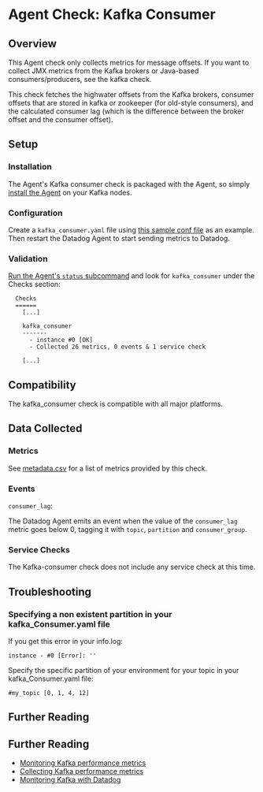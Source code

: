 # Agent Check: Kafka Consumer

## Overview

This Agent check only collects metrics for message offsets. If you want to collect JMX metrics from the Kafka brokers or Java-based consumers/producers, see the kafka check.

This check fetches the highwater offsets from the Kafka brokers, consumer offsets that are stored in kafka or zookeeper (for old-style consumers), and the calculated consumer lag (which is the difference between the broker offset and the consumer offset).

## Setup
### Installation

The Agent's Kafka consumer check is packaged with the Agent, so simply [install the Agent](https://app.datadoghq.com/account/settings#agent) on your Kafka nodes.

### Configuration

Create a `kafka_consumer.yaml` file using [this sample conf file](https://github.com/DataDog/integrations-core/blob/master/kafka_consumer/conf.yaml.example) as an example. Then restart the Datadog Agent to start sending metrics to Datadog.

### Validation

[Run the Agent's `status` subcommand](https://docs.datadoghq.com/agent/faq/agent-commands/#agent-status-and-information) and look for `kafka_consumer` under the Checks section:

```
  Checks
  ======
    [...]

    kafka_consumer
    -------
      - instance #0 [OK]
      - Collected 26 metrics, 0 events & 1 service check

    [...]
```

## Compatibility

The kafka_consumer check is compatible with all major platforms.

## Data Collected
### Metrics
See [metadata.csv](https://github.com/DataDog/integrations-core/blob/master/kafka_consumer/metadata.csv) for a list of metrics provided by this check.

### Events

`consumer_lag`:

The Datadog Agent emits an event when the value of the `consumer_lag` metric goes below 0, tagging it with `topic`,
`partition` and `consumer_group`.

### Service Checks
The Kafka-consumer check does not include any service check at this time.

## Troubleshooting
### Specifying a non existent partition in your kafka_Consumer.yaml file
If you get this error in your info.log:
```
instance - #0 [Error]: ''
```

Specify the specific partition of your environment for your topic in your kafka_Consumer.yaml file:
```
#my_topic [0, 1, 4, 12]
```

## Further Reading

## Further Reading

* [Monitoring Kafka performance metrics](https://www.datadoghq.com/blog/monitoring-kafka-performance-metrics/)
* [Collecting Kafka performance metrics](https://www.datadoghq.com/blog/collecting-kafka-performance-metrics/)
* [Monitoring Kafka with Datadog](https://www.datadoghq.com/blog/monitor-kafka-with-datadog/)
